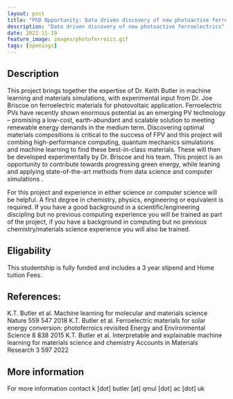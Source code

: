 ```yaml
---
layout: post
title: "PhD Opportunity: Data driven discovery of new photoactive ferroelectrics"
description: "Data driven discovery of new photoactive ferroelectrics"
date: 2022-11-19
feature_image: images/photoferroics.gif
tags: [openings]
---
```


## Description

This project brings together the expertise of Dr. Keith Butler in machine learning and materials simulations, with experimental input from Dr. Joe Briscoe on ferroelectric materials for photovoltaic application. Ferroelectric PVs have recently shown enormous potential as an emerging PV technology – promising a low-cost, earth-abundant and scalable solution to meeting renewable energy demands in the medium term. Discovering optimal materials compositions is critical to the success of FPV and this project will combing high-performance computing, quantum mechanics simulations and machine learning to find these best-in-class materials. These will then be developed experimentally by Dr. Briscoe and his team. This project is an opportunity to contribute towards progressing green energy, while leaning and applying state-of-the-art methods from data science and computer simulations .

For this project and experience in either science or computer science will be helpful. A first degree in chemistry, physics, engineering or equivalent is required. If you have a good background in a scientific/engineering discipling but no previous computing experience you will be trained as part of the project, if you have a background in computing but no previous chemistry/materials science experience you will also be trained.

## Eligability

This studentship is fully funded and includes a 3 year stipend and Home tuition Fees.

## References:
K.T. Butler et al. Machine learning for molecular and materials science Nature 559 547 2018
K.T. Butler et al. Ferroelectric materials for solar energy conversion: photoferroics revisited Energy and Environmental Science 8 838 2015
K.T. Butler et al. Interpretable and explainable machine learning for materials science and chemistry Accounts in Materials Research 3 597 2022

## More information

For more information contact k [dot] butler [at] qmul [dot] ac [dot] uk
